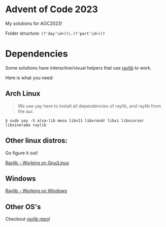 # Advent of Code 2023

My solutions for AOC2023!

Folder structure: `(?'day'\d+)(\.(?'part'\d+))?`

# Dependencies

Some solutions have interactive/visual helpers that use [raylib](https://github.com/raysan5/raylib) to work. 

Here is what you need:

## Arch Linux

> We use yay here to install all dependencies of raylib, and raylib from the aur.

```console
$ sudo yay -S alsa-lib mesa libx11 libxrandr libxi libxcursor libxinerama raylib
```

## Other linux distros:

Go figure it out!

[Raylib - Working on Gnu/Linux](https://github.com/raysan5/raylib/wiki/Working-on-GNU-Linux)

## Windows

[Raylib - Working on Windows](https://github.com/raysan5/raylib/wiki/Working-on-Windows)

## Other OS's

Checkout [raylib repo](https://github.com/raysan5/raylib)!